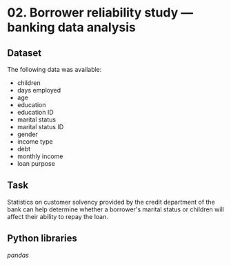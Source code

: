 # 02. Borrower reliability study — banking data analysis


## Dataset

The following data was available:

* children
* days employed
* age
* education
* education ID
* marital status
* marital status ID
* gender
* income type
* debt
* monthly income
* loan purpose

## Task

Statistics on customer solvency provided by the credit department of the bank can help determine whether a borrower's marital status or children will affect their ability to repay the loan.

## Python libraries
*pandas*
